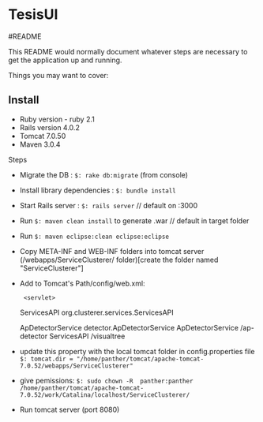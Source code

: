 TesisUI
=======

#README

This README would normally document whatever steps are necessary to get the
application up and running.

Things you may want to cover:

Install
-------

* Ruby version - ruby 2.1
* Rails version 4.0.2
* Tomcat 7.0.50
* Maven 3.0.4

Steps

- Migrate the DB
  : `$: rake db:migrate` (from console) 
- Install library dependencies
  : `$: bundle install`
- Start Rails server
  : `$: rails server` // default on :3000

- Run `$: maven clean install` to generate .war // default in target folder
- Run `$: maven eclipse:clean eclipse:eclipse` 
- Copy META-INF and WEB-INF folders into tomcat server (/webapps/ServiceClusterer/ folder)[create the folder named "ServiceClusterer"]
- Add to Tomcat's Path/config/web.xml:
    
       <servlet>
    <servlet-name>ServicesAPI</servlet-name>
    <servlet-class>org.clusterer.services.ServicesAPI</servlet-class>
  </servlet>
  
  <servlet>
    <servlet-name>ApDetectorService</servlet-name>
    <servlet-class>detector.ApDetectorService</servlet-class>
  </servlet>
  
  <servlet-mapping>
    <servlet-name>ApDetectorService</servlet-name>
    <url-pattern>/ap-detector</url-pattern>
  </servlet-mapping>
  
  <servlet-mapping>
    <servlet-name>ServicesAPI</servlet-name>
    <url-pattern>/visualtree</url-pattern>
  </servlet-mapping>
  <multipart-form enable="true"/>

        
- update this property with the local tomcat folder in config.properties file 
  `$: tomcat.dir = "/home/panther/tomcat/apache-tomcat-7.0.52/webapps/ServiceClusterer"` 
- give pemissions: 
   `$: sudo chown -R  panther:panther /home/panther/tomcat/apache-tomcat-7.0.52/work/Catalina/localhost/ServiceClusterer/`
- Run tomcat server (port 8080)
